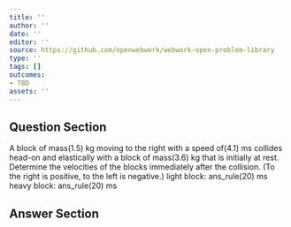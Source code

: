 ```yaml
---
title: ''
author: ''
date: ''
editor: ''
source: https://github.com/openwebwork/webwork-open-problem-library
type: ''
tags: []
outcomes:
- TBD
assets: ''
---
```


## Question Section 

 
  
A block of mass(1.5) kg moving to the right with a speed of(4.1) ms collides head-on and elastically with a block of mass(3.6) kg that is initially at rest. Determine the velocities of the blocks immediately after the collision. (To the right is positive, to the left is negative.) 
light block: ans_rule(20) ms  
heavy block: ans_rule(20) ms



## Answer Section

